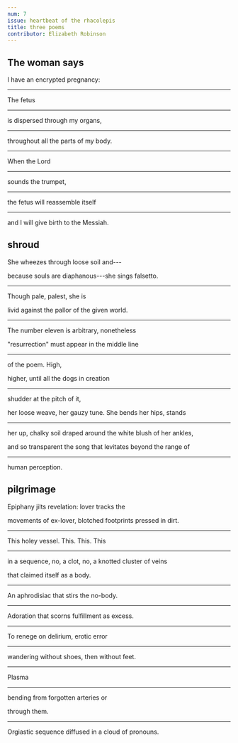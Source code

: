 ```yaml
---
num: 7
issue: heartbeat of the rhacolepis
title: three poems
contributor: Elizabeth Robinson
---
```


<style>
article p {
    padding-left:1.5rem!important;
    text-indent:-1.5rem;
}
</style>

## The woman says

I have an encrypted pregnancy:

---

The fetus

---

is dispersed through my organs,

---

throughout all the parts of my body.

---

When the Lord

---

sounds the trumpet,

---

the fetus will reassemble itself

---

and I will give birth to the Messiah.


## shroud

She wheezes through loose soil and---

because souls are diaphanous---she sings falsetto.

---

Though pale, palest, she is

livid against the pallor of the given world.

---

The number eleven is arbitrary, nonetheless

"resurrection" must appear in the middle line

---

of the poem. High,

higher, until all the dogs in creation

---

shudder at the pitch of it,

her loose weave, her gauzy tune. She bends her hips, stands

---

her up, chalky soil draped around the white blush of her ankles,

and so transparent the song that levitates beyond the range of

---

human perception.


## pilgrimage

Epiphany jilts revelation: lover tracks the

movements of ex-lover, blotched footprints pressed in dirt.

---

This holey vessel. This. This. This

---

in a sequence, no, a clot, no, a knotted cluster of veins

that claimed itself as a body.

---

An aphrodisiac that stirs the no-body.

---

Adoration that scorns fulfillment as excess.

---

To renege on delirium, erotic error

---

wandering without shoes, then without feet.

---

Plasma

---

bending from forgotten arteries or

through them.

---

Orgiastic sequence diffused in a cloud of pronouns.

